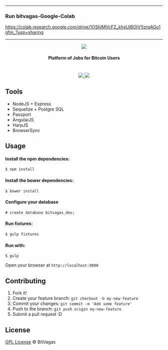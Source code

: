 -------------------------
### Run bitvagas-Google-Colab

https://colab.research.google.com/drive/1OShIMVcFZ_khsUIBOIV1lzrqAGo1gfm_?usp=sharing

-------------------------

<p align="center">

<img src="https://bitvagas.com/img/bitvagas.png" />
<h4 align="center">Platform of Jobs for Bitcoin Users</h4>
<h1></h1>
<p align="center">
<a href="https://gemnasium.com/bitvagas/bitvagas">
<img src="https://gemnasium.com/bitvagas/bitvagas.svg"></img>
</a>
<a href="https://travis-ci.org/bitvagas/bitvagas">
<img src="https://travis-ci.org/bitvagas/bitvagas.svg"></img>
</a>
</p>
</p>


## Tools

* NodeJS + Express
* Sequelize + Postgre SQL
* Passport
* AngularJS
* HarpJS
* BrowserSync


## Usage

#### Install the npm dependencies:

`$ npm install`

#### Install the bower dependencies:

`$ bower install`

#### Configure your database

`# create database bitvagas_dev;`

#### Run fixtures:

`$ gulp fixtures`

#### Run with:

`$ gulp`

Open your browser at `http://localhost:9000`

## Contributing

1. Fork it!
2. Create your feature branch: `git checkout -b my-new-feature`
3. Commit your changes: `git commit -m 'Add some feature'`
4. Push to the branch: `git push origin my-new-feature`
5. Submit a pull request :D

## License
[GPL License](./LICENSE) © BitVagas
  

